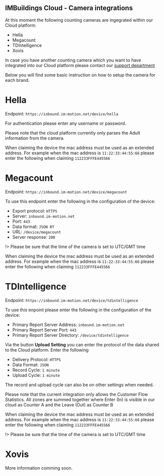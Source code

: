 ## IMBuildings Cloud - Camera integrations

At this moment the following counting cameras are ingegrated within our Cloud platform.
- Hella
- Megacount
- TDIntelligence
- Xovis

In case you have another counting camera which you want to have integrated into our Cloud platform please contact our <a href="mailto:support@imbuildings.com">support department</a>

Below you will find some basic instruction on how to setup the camera for each brand.

# Hella

Endpoint: `https://inbound.im-motion.net/device/hella`

For authentication please enter any username or password.

Please note that the cloud platform currently only parses the Adult information from the camera.

When claiming the device the mac address must be used as an extended address. For example when the mac address is `11:22:33:44:55:66` please enter the following when claiming `112233FFFE445566`

# Megacount

Endpoint: `https://inbound.im-motion.net/device/megacount`

To use this endpoint enter the following in the configuration of the device:
- Export protocol: `HTTPS`
- Server: `inbound.im-motion.net`
- Port: `443`
- Data format: `JSON RT`
- URL: `/device/megacount`
- Server response: `200`

!> Please be sure that the time of the camera is set to UTC/GMT time

When claiming the device the mac address must be used as an extended address. For example when the mac address is `11:22:33:44:55:66` please enter the following when claiming `112233FFFE445566`

# TDIntelligence

Endpoint: `https://inbound.im-motion.net/device/tdintelligence`

To use this enpoint please enter the following in the configuration of the device:
- Primary Report Server Address: `inbound.im-motion.net`
- Primary Report Server Port: `443`
- Primary Report Server Directory: `/device/tdintelligence`

Via the button **Upload Setting** you can enter the protocol of the data shared to the Cloud platform. Enter the following
- Delivery Protocol: `HTTPS`
- Data Format: `JSON`
- Record Cycle: `1 minute`
- Upload Cycle: `1 minute`

The record and upload cycle can also be on other settings when needed.

Please note that the current integration only allows the Customer Flow Statistics.
All zones are summed together where Enter (In) is visible in our cloud as Counter A and the Leave (Out) as Counter B

When claiming the device the mac address must be used as an extended address. For example when the mac address is `11:22:33:44:55:66` please enter the following when claiming `112233FFFE445566`

!> Please be sure that the time of the camera is set to UTC/GMT time

# Xovis

More information comming soon.
<!--
Endpoint: `https://inbound.im-motion.net/device/xovis`
-->
